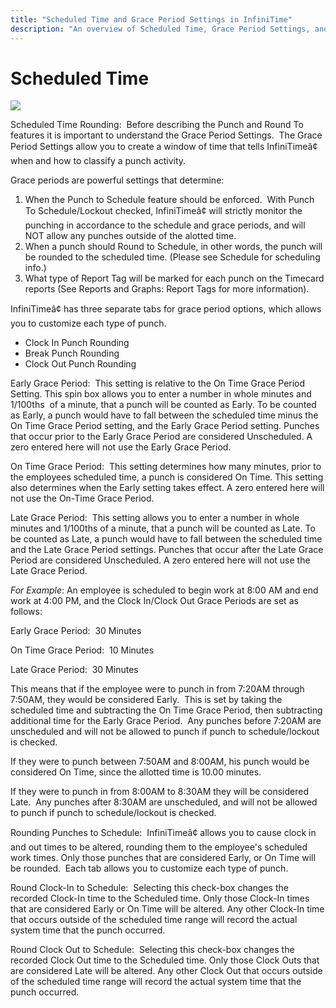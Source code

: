 ```yaml
---
title: "Scheduled Time and Grace Period Settings in InfiniTime"
description: "An overview of Scheduled Time, Grace Period Settings, and punch rounding features in InfiniTime for accurate time tracking and reporting."
---
```


# Scheduled Time

![](/img/Scheduled_Time_Rounding.gif)

Scheduled Time Rounding:  Before describing the Punch and Round To features it is important to understand the Grace Period Settings.  The Grace Period Settings allow you to create a window of time that tells InfiniTimeâ¢ when and how to classify a punch activity.

Grace periods are powerful settings that determine:

1. When the Punch to Schedule feature should be enforced.  With Punch To Schedule/Lockout checked, InfiniTimeâ¢ will strictly monitor the punching in accordance to the schedule and grace periods, and will NOT allow any punches outside of the alotted time.
2. When a punch should Round to Schedule, in other words, the punch will be rounded to the scheduled time. (Please see Schedule for scheduling info.)
3. What type of Report Tag will be marked for each punch on the Timecard reports (See Reports and Graphs: Report Tags for more information).

InfiniTimeâ¢ has three separate tabs for grace period options, which allows you to customize each type of punch.

- Clock In Punch Rounding
- Break Punch Rounding
- Clock Out Punch Rounding

Early Grace Period:  This setting is relative to the On Time Grace Period Setting. This spin box allows you to enter a number in whole minutes and 1/100ths  of a minute, that a punch will be counted as Early. To be counted as Early, a punch would have to fall between the scheduled time minus the On Time Grace Period setting, and the Early Grace Period setting. Punches that occur prior to the Early Grace Period are considered Unscheduled. A zero entered here will not use the Early Grace Period.

On Time Grace Period:  This setting determines how many minutes, prior to the employees scheduled time, a punch is considered On Time. This setting also determines when the Early setting takes effect. A zero entered here will not use the On-Time Grace Period.

Late Grace Period:  This setting allows you to enter a number in whole minutes and 1/100ths of a minute, that a punch will be counted as Late. To be counted as Late, a punch would have to fall between the scheduled time and the Late Grace Period settings. Punches that occur after the Late Grace Period are considered Unscheduled. A zero entered here will not use the Late Grace Period.

_For Example_: An employee is scheduled to begin work at 8:00 AM and end work at 4:00 PM, and the Clock In/Clock Out Grace Periods are set as follows:

Early Grace Period:  30 Minutes

On Time Grace Period:  10 Minutes

Late Grace Period:  30 Minutes

This means that if the employee were to punch in from 7:20AM through 7:50AM, they would be considered Early.  This is set by taking the scheduled time and subtracting the On Time Grace Period, then subtracting additional time for the Early Grace Period.  Any punches before 7:20AM are unscheduled and will not be allowed to punch if punch to schedule/lockout is checked.

If they were to punch between 7:50AM and 8:00AM, his punch would be considered On Time, since the allotted time is 10.00 minutes.

If they were to punch in from 8:00AM to 8:30AM they will be considered Late.  Any punches after 8:30AM are unscheduled, and will not be allowed to punch if punch to schedule/lockout is checked.

Rounding Punches to Schedule:  InfiniTimeâ¢ allows you to cause clock in and out times to be altered, rounding them to the employee's scheduled work times. Only those punches that are considered Early, or On Time will be rounded.  Each tab allows you to customize each type of punch.

Round Clock-In to Schedule:  Selecting this check-box changes the recorded Clock-In time to the Scheduled time. Only those Clock-In times that are considered Early or On Time will be altered. Any other Clock-In time that occurs outside of the scheduled time range will record the actual system time that the punch occurred.

Round Clock Out to Schedule:  Selecting this check-box changes the recorded Clock Out time to the Scheduled time. Only those Clock Outs that are considered Late will be altered. Any other Clock Out that occurs outside of the scheduled time range will record the actual system time that the punch occurred.
